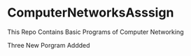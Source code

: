 # ComputerNetworksAsssign

This Repo Contains Basic Programs of Computer Networking

Three New Porgram Addded
